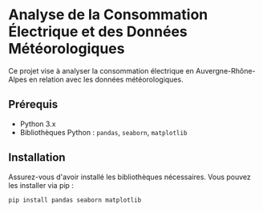 # Analyse de la Consommation Électrique et des Données Météorologiques

Ce projet vise à analyser la consommation électrique en Auvergne-Rhône-Alpes en relation avec les données météorologiques.

## Prérequis

- Python 3.x
- Bibliothèques Python : `pandas`, `seaborn`, `matplotlib`

## Installation

Assurez-vous d'avoir installé les bibliothèques nécessaires. Vous pouvez les installer via pip :

```bash
pip install pandas seaborn matplotlib